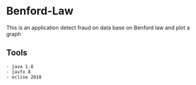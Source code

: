 # Benford-Law

This is an application detect fraud on data base on Benford law and plot a graph

## Tools

    - java 1.8
    - javfx 8
    - eclise 2018 

